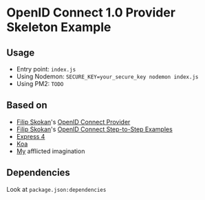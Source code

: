 # OpenID Connect 1.0 Provider Skeleton Example
## Usage
* Entry point: ``index.js``
* Using Nodemon: ``SECURE_KEY=your_secure_key nodemon index.js``
* Using PM2: ``TODO``
## Based on
* [Filip Skokan](https://github.com/panva)'s [OpenID Connect Provider](https://github.com/panva/node-oidc-provider)
* [Filip Skokan](https://github.com/panva)'s [OpenID Connect Step-to-Step Examples](https://github.com/panva/node-oidc-provider-example)
* [Express 4](http://expressjs.com/)
* [Koa](http://koajs.com/)
* [My](https://github.com/xlazex) afflicted imagination
## Dependencies
Look at ``package.json:dependencies``
